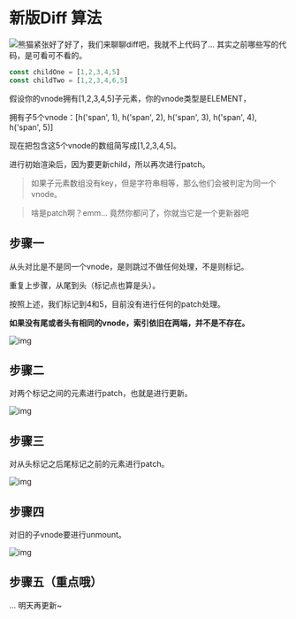 # 新版Diff 算法

![熊猫紧张](https://res.psy-1.com/Fr9pcXuMBigc_ofuRmebvi-XsUx_)好了好了，我们来聊聊diff吧，我就不上代码了...  其实之前哪些写的代码，是可看可不看的。

```typescript
const childOne = [1,2,3,4,5]
const childTwo = [1,2,3,4,6,5]
```

假设你的vnode拥有[1,2,3,4,5]子元素，你的vnode类型是ELEMENT，

拥有子5个vnode：[h('span', 1), h('span', 2), h('span', 3), h('span', 4), h('span', 5)]

现在把包含这5个vnode的数组简写成[1,2,3,4,5]。

进行初始渲染后，因为要更新child，所以再次进行patch。

> 如果子元素数组没有key，但是字符串相等，那么他们会被判定为同一个vnode。

> 啥是patch啊？emm... 竟然你都问了，你就当它是一个更新器吧



## 步骤一

从头对比是不是同一个vnode，是则跳过不做任何处理，不是则标记。

重复上步骤，从尾到头（标记点也算是头）。

按照上述，我们标记到4和5，目前没有进行任何的patch处理。

**如果没有尾或者头有相同的vnode，索引依旧在两端，并不是不存在。**

![img](https://res.psy-1.com/Fmod92Snutw8T_JM5zcVtReXWGmv)



## 步骤二

对两个标记之间的元素进行patch，也就是进行更新。

![img](https://res.psy-1.com/Fi6klYnkdrNsovrkxfSkFEqxgJb7)



## 步骤三

对从头标记之后尾标记之前的元素进行patch。

![img](https://res.psy-1.com/Fley670v7q7armu7AanOkAXKhuGo)



## 步骤四

对旧的子vnode要进行unmount。

![img](https://res.psy-1.com/Fl9Wlh8LcAIA42OPTCw7dTYge3yA)



## 步骤五（重点哦）

... 明天再更新~
